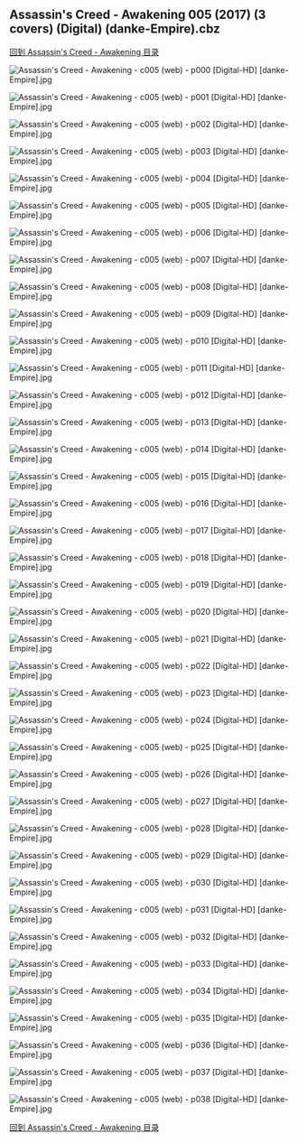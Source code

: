 ## Assassin's Creed - Awakening 005 (2017) (3 covers) (Digital) (danke-Empire).cbz


[回到 Assassin's Creed - Awakening 目录](https://github.com/alicewish/markdown/blob/master/series/Assassins-Creed-Awakening.md)


![Assassin's Creed - Awakening - c005 (web) - p000 [Digital-HD] [danke-Empire].jpg](https://wx1.sinaimg.cn/large/6a9fdecagy1fpo0a881kvj21js2cnhdt.jpg)

![Assassin's Creed - Awakening - c005 (web) - p001 [Digital-HD] [danke-Empire].jpg](https://wx1.sinaimg.cn/large/6a9fdecagy1fpo0ato5paj21js2cn4qq.jpg)

![Assassin's Creed - Awakening - c005 (web) - p002 [Digital-HD] [danke-Empire].jpg](https://wx1.sinaimg.cn/large/6a9fdecagy1fpo0bgihioj21js2cne82.jpg)

![Assassin's Creed - Awakening - c005 (web) - p003 [Digital-HD] [danke-Empire].jpg](https://wx1.sinaimg.cn/large/6a9fdecagy1fpo0bsypf8j21js2cnhdu.jpg)

![Assassin's Creed - Awakening - c005 (web) - p004 [Digital-HD] [danke-Empire].jpg](https://wx1.sinaimg.cn/large/6a9fdecagy1fpo0c4a5vvj21js2cn4qq.jpg)

![Assassin's Creed - Awakening - c005 (web) - p005 [Digital-HD] [danke-Empire].jpg](https://wx1.sinaimg.cn/large/6a9fdecagy1fpo0cn37fdj21js2cn7wi.jpg)

![Assassin's Creed - Awakening - c005 (web) - p006 [Digital-HD] [danke-Empire].jpg](https://wx1.sinaimg.cn/large/6a9fdecagy1fpo0dcdzf1j21js2cn1ky.jpg)

![Assassin's Creed - Awakening - c005 (web) - p007 [Digital-HD] [danke-Empire].jpg](https://wx1.sinaimg.cn/large/6a9fdecagy1fpo0drl7uuj21js2cnx6p.jpg)

![Assassin's Creed - Awakening - c005 (web) - p008 [Digital-HD] [danke-Empire].jpg](https://wx1.sinaimg.cn/large/6a9fdecagy1fpo0e4uiavj21js2cnx6p.jpg)

![Assassin's Creed - Awakening - c005 (web) - p009 [Digital-HD] [danke-Empire].jpg](https://wx1.sinaimg.cn/large/6a9fdecagy1fpo0ef1f7ej21js2cn4qp.jpg)

![Assassin's Creed - Awakening - c005 (web) - p010 [Digital-HD] [danke-Empire].jpg](https://wx1.sinaimg.cn/large/6a9fdecagy1fpo0ezxfg1j21js2cn4qq.jpg)

![Assassin's Creed - Awakening - c005 (web) - p011 [Digital-HD] [danke-Empire].jpg](https://wx1.sinaimg.cn/large/6a9fdecagy1fpo0fq13owj21js2cnqv5.jpg)

![Assassin's Creed - Awakening - c005 (web) - p012 [Digital-HD] [danke-Empire].jpg](https://wx1.sinaimg.cn/large/6a9fdecagy1fpo0gbev5sj21js2cn4qq.jpg)

![Assassin's Creed - Awakening - c005 (web) - p013 [Digital-HD] [danke-Empire].jpg](https://wx1.sinaimg.cn/large/6a9fdecagy1fpo0guyrwaj21js2cnu0x.jpg)

![Assassin's Creed - Awakening - c005 (web) - p014 [Digital-HD] [danke-Empire].jpg](https://wx1.sinaimg.cn/large/6a9fdecagy1fpo0h7jr88j21js2cnqv5.jpg)

![Assassin's Creed - Awakening - c005 (web) - p015 [Digital-HD] [danke-Empire].jpg](https://wx1.sinaimg.cn/large/6a9fdecagy1fpo0hhwvzuj21js2cnkjl.jpg)

![Assassin's Creed - Awakening - c005 (web) - p016 [Digital-HD] [danke-Empire].jpg](https://wx1.sinaimg.cn/large/6a9fdecagy1fpo0hvmns1j21js2cnnpd.jpg)

![Assassin's Creed - Awakening - c005 (web) - p017 [Digital-HD] [danke-Empire].jpg](https://wx1.sinaimg.cn/large/6a9fdecagy1fpo0if5bgmj21js2cnx6p.jpg)

![Assassin's Creed - Awakening - c005 (web) - p018 [Digital-HD] [danke-Empire].jpg](https://wx1.sinaimg.cn/large/6a9fdecagy1fpo0iqbs8pj21js2cn1ky.jpg)

![Assassin's Creed - Awakening - c005 (web) - p019 [Digital-HD] [danke-Empire].jpg](https://wx1.sinaimg.cn/large/6a9fdecagy1fpo0j9usuej21js2cn1ky.jpg)

![Assassin's Creed - Awakening - c005 (web) - p020 [Digital-HD] [danke-Empire].jpg](https://wx1.sinaimg.cn/large/6a9fdecagy1fpo0k5opcjj21js2cne82.jpg)

![Assassin's Creed - Awakening - c005 (web) - p021 [Digital-HD] [danke-Empire].jpg](https://wx1.sinaimg.cn/large/6a9fdecagy1fpo0kpswcbj21js2cn4qq.jpg)

![Assassin's Creed - Awakening - c005 (web) - p022 [Digital-HD] [danke-Empire].jpg](https://wx1.sinaimg.cn/large/6a9fdecagy1fpo0lg2p4zj21js2cnx6p.jpg)

![Assassin's Creed - Awakening - c005 (web) - p023 [Digital-HD] [danke-Empire].jpg](https://wx1.sinaimg.cn/large/6a9fdecagy1fpo0lxu4v7j21js2cnx6p.jpg)

![Assassin's Creed - Awakening - c005 (web) - p024 [Digital-HD] [danke-Empire].jpg](https://wx1.sinaimg.cn/large/6a9fdecagy1fpo0m9en1lj21js2cnkjl.jpg)

![Assassin's Creed - Awakening - c005 (web) - p025 [Digital-HD] [danke-Empire].jpg](https://wx1.sinaimg.cn/large/6a9fdecagy1fpo0mmrxqsj21js2cn1ky.jpg)

![Assassin's Creed - Awakening - c005 (web) - p026 [Digital-HD] [danke-Empire].jpg](https://wx1.sinaimg.cn/large/6a9fdecagy1fpo0nc52o3j21js2cn1ky.jpg)

![Assassin's Creed - Awakening - c005 (web) - p027 [Digital-HD] [danke-Empire].jpg](https://wx1.sinaimg.cn/large/6a9fdecagy1fpo0npk7x4j21js2cn7wi.jpg)

![Assassin's Creed - Awakening - c005 (web) - p028 [Digital-HD] [danke-Empire].jpg](https://wx1.sinaimg.cn/large/6a9fdecagy1fpo0o8dy5yj21js2cn1ky.jpg)

![Assassin's Creed - Awakening - c005 (web) - p029 [Digital-HD] [danke-Empire].jpg](https://wx1.sinaimg.cn/large/6a9fdecagy1fpo0oq1mkej21js2cn4qq.jpg)

![Assassin's Creed - Awakening - c005 (web) - p030 [Digital-HD] [danke-Empire].jpg](https://wx1.sinaimg.cn/large/6a9fdecagy1fpo0oxmka7j21js2cnx6p.jpg)

![Assassin's Creed - Awakening - c005 (web) - p031 [Digital-HD] [danke-Empire].jpg](https://wx1.sinaimg.cn/large/6a9fdecagy1fpo0p9r5ynj21js2cnnpd.jpg)

![Assassin's Creed - Awakening - c005 (web) - p032 [Digital-HD] [danke-Empire].jpg](https://wx1.sinaimg.cn/large/6a9fdecagy1fpo0po6e3vj21js2cn1ky.jpg)

![Assassin's Creed - Awakening - c005 (web) - p033 [Digital-HD] [danke-Empire].jpg](https://wx1.sinaimg.cn/large/6a9fdecagy1fpo0q3x9ozj21js2cn4qq.jpg)

![Assassin's Creed - Awakening - c005 (web) - p034 [Digital-HD] [danke-Empire].jpg](https://wx1.sinaimg.cn/large/6a9fdecagy1fpo0qef84yj21js2cnnpd.jpg)

![Assassin's Creed - Awakening - c005 (web) - p035 [Digital-HD] [danke-Empire].jpg](https://wx1.sinaimg.cn/large/6a9fdecagy1fpo0qsj08zj21js2cnx6p.jpg)

![Assassin's Creed - Awakening - c005 (web) - p036 [Digital-HD] [danke-Empire].jpg](https://wx1.sinaimg.cn/large/6a9fdecagy1fpo0r78vh5j21js2cn1ky.jpg)

![Assassin's Creed - Awakening - c005 (web) - p037 [Digital-HD] [danke-Empire].jpg](https://wx1.sinaimg.cn/large/6a9fdecagy1fpo0rio4i8j21js2cne81.jpg)

![Assassin's Creed - Awakening - c005 (web) - p038 [Digital-HD] [danke-Empire].jpg](https://wx1.sinaimg.cn/large/6a9fdecagy1fpo0s163oej21js2cne81.jpg)

[回到 Assassin's Creed - Awakening 目录](https://github.com/alicewish/markdown/blob/master/series/Assassins-Creed-Awakening.md)

